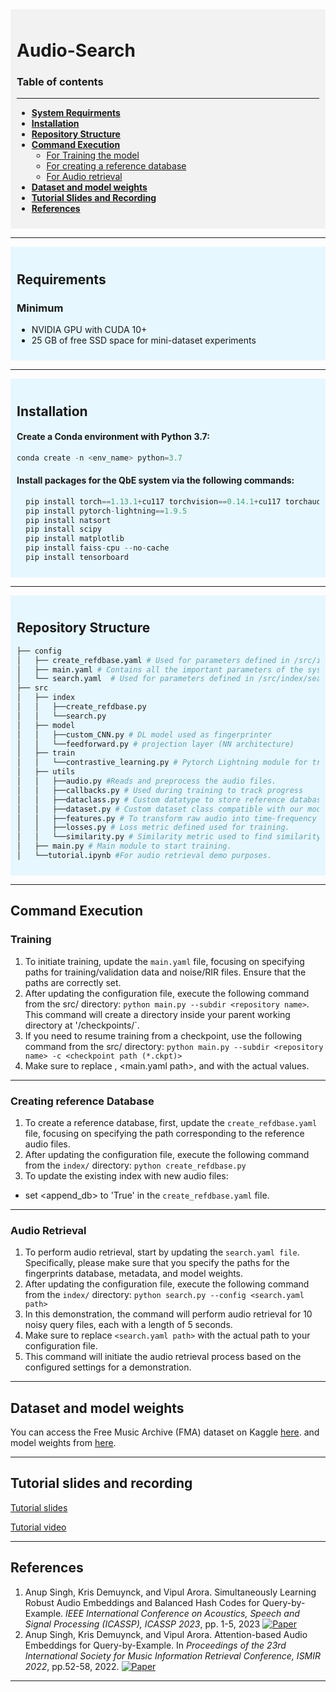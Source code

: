 <div style="background-color: #f2f2f2; padding: 10px;">

  # Audio-Search

### Table of contents 
----------------------------------------------------------------------
* [**System Requirments**](#requirements)
* [**Installation**](#installation)
* [**Repository Structure**](#repository-structure)
* [**Command Execution**](#command-execution)
    * [For Training the model](#training)
    * [For creating a reference database](#creating-reference-database)
    * [For Audio retrieval](#audio-retrieval)
* [**Dataset and model weights**](#dataset-and-model-weights)
* [**Tutorial Slides and Recording**](#tutorial-slides-and-recording) 
* [**References**](#references)
</div>

---------------------------------------------------------------------------------------------------------------------------
<div style="background-color: #e6f7ff; padding: 10px;">

## Requirements
### Minimum
* NVIDIA GPU with CUDA 10+
* 25 GB of free SSD space for mini-dataset experiments
</div>


--------------------------------------------------------------------------------------------------------------------------
<div style="background-color: #e6f7ff; padding: 10px;">

## Installation

#### Create a Conda environment with Python 3.7:
   ```python
   conda create -n <env_name> python=3.7
```
#### Install packages for the QbE system via the following commands:
 ```python
   pip install torch==1.13.1+cu117 torchvision==0.14.1+cu117 torchaudio==0.13.1 --extra-index-url https://download.pytorch.org/whl/cu117
   pip install pytorch-lightning==1.9.5
   pip install natsort
   pip install scipy
   pip install matplotlib 
   pip install faiss-cpu --no-cache
   pip install tensorboard
  ```
</div>

------------------------------------------------------------------------------------------------------------------------------------
<div style="background-color: #e6f7ff; padding: 10px;">

## Repository Structure

```python
├── config
│   ├── create_refdbase.yaml # Used for parameters defined in /src/index/create_refdbase.
│   ├── main.yaml # Contains all the important parameters of the system and is used for parameters defined in main.py. 
│   └── search.yaml  # Used for parameters defined in /src/index/search.py.
├── src
│   ├── index
│   │   ├──create_refdbase.py
│   │   └──search.py
│   ├── model
│   │   ├──custom_CNN.py # DL model used as fingerprinter
│   │   └──feedforward.py # projection layer (NN architecture)
│   ├── train
│   │   └──contrastive_learning.py # Pytorch Lightning module for training the model.
│   ├── utils
│   │   ├──audio.py #Reads and preprocess the audio files.
│   │   ├──callbacks.py # Used during training to track progress
│   │   ├──dataclass.py # Custom datatype to store reference database. Helps in fast appending to numpy array.
│   │   ├──dataset.py # Custom dataset class compatible with our model training.
│   │   ├──features.py # To transform raw audio into time-frequency representation.
│   │   ├──losses.py # Loss metric defined used for training.
│   │   └──similarity.py # Similarity metric used to find similarity between embeddings during training.
│   ├── main.py # Main module to start training.
│   └──tutorial.ipynb #For audio retrieval demo purposes.
```
</div>


--------------------------------------------------------------------------------------------
## Command Execution 
### Training
1. To initiate training, update the `main.yaml` file, focusing on specifying paths for training/validation data and noise/RIR files. Ensure that the paths are correctly set.
2. After updating the configuration file, execute the following command from the src/ directory: `python main.py --subdir <repository name>`. This command will create a directory inside your parent working directory <pwd> at '<pwd>/checkpoints/<repository name>`.
3. If you need to resume training from a checkpoint, use the following command from the src/ directory: `python main.py --subdir <repository name> -c <checkpoint path (*.ckpt)>`
4. Make sure to replace <repository name>, <main.yaml path>, and <PB directory path> with the actual values. 
---------------------------------------------------------------------------------------------------------------------
### Creating reference Database
1. To create a reference database, first, update the `create_refdbase.yaml` file, focusing on specifying the path corresponding to the reference audio files.
2. After updating the configuration file, execute the following command from the `index/` directory: `python create_refdbase.py`
3. To update the existing index with new audio files:
- set <append_db> to 'True' in the `create_refdbase.yaml` file. 
--------------------------------------------------------------------------------------------------------------------
### Audio Retrieval
1. To perform audio retrieval, start by updating the `search.yaml file`. Specifically, please make sure that you specify the paths for the fingerprints database, metadata, and model weights.
2. After updating the configuration file, execute the following command from the `index/` directory: `python search.py --config <search.yaml path>`
3. In this demonstration, the command will perform audio retrieval for 10 noisy query files, each with a length of 5 seconds.
4. Make sure to replace `<search.yaml path>` with the actual path to your configuration file.
5. This command will initiate the audio retrieval process based on the configured settings for a demonstration.
   
------------------------------------------------------------------------------------------------------------------------------
## Dataset and model weights
You can access the Free Music Archive (FMA) dataset on Kaggle [here](https://www.kaggle.com/datasets/imsparsh/fma-free-music-archive-small-medium?select=fma_medium).
and model weights from [here](https://drive.google.com/file/d/17pUMR2n8tQlXH6jFBZkownzR-3t6JSNE/view?usp=drive_link). 

-----------------------------------------------------------------------------------------------------------------------------------------------------------
## Tutorial slides and recording
[Tutorial slides](https://docs.google.com/presentation/d/1tR92Cq3baK_xeE2Uj1s1IPlYlRcN5xMv_spFGcgH8Ys/edit#slide=id.p)

[Tutorial video](https://iitk-my.sharepoint.com/:f:/g/personal/params21_iitk_ac_in/EqL7zmsX4rpCprdJV9IWtAABejBCiKhwryT9hqQn-zAp6g?e=r7hqvR)

-------------------------------------------------------------------------------------------------------------------------------------------------------------------------------------
## References

1. Anup Singh, Kris Demuynck, and Vipul Arora. Simultaneously Learning Robust Audio Embeddings and Balanced Hash Codes for Query-by-Example. *IEEE International Conference on Acoustics, Speech and Signal Processing (ICASSP), ICASSP 2023*, pp. 1-5, 2023 [![Paper](https://img.shields.io/badge/Paper-IEEE-informational?style=flat&logo=ieee&logoColor=white)](https://ieeexplore.ieee.org/abstract/document/10096103)
2.  Anup Singh, Kris Demuynck, and Vipul Arora. Attention-based Audio Embeddings for Query-by-Example. In *Proceedings of the 23rd International Society for Music Information Retrieval Conference, ISMIR 2022*,  pp.52-58, 2022.
  [![Paper](https://img.shields.io/badge/Paper-ISMIR%202022-informational?style=flat&logoColor=white)](https://archives.ismir.net/ismir2022/paper/000005.pdf)

------------------------------------------------------------------------------------------------------------------------------------------------------------------------------
